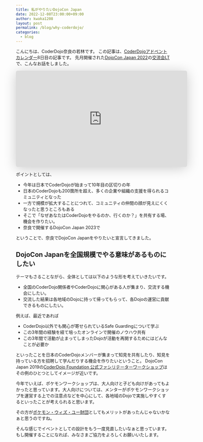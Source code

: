 ```yaml
---
title: 私がやりたいDojoCon Japan
date: 2022-12-08T23:00:00+09:00
author: kwaka1208
layout: post
permalink: /blog/why-coderdojo/
categories:
  - blog
---
```

こんにちは、CoderDojo奈良の若林です。
この記事は、[CoderDojoアドベントカレンダー](https://adventar.org/calendars/7381)8日目の記事です。
先月開催された[DojoCon Japan 2022](https://dojocon2022.coderdojo.jp/)の[交流会LT](https://dojocon2022.coderdojo.jp/info/lt/)で、こんなお話をしました。

<iframe class="speakerdeck-iframe" frameborder="0" src="https://speakerdeck.com/player/c2dce2cde8ad4825916d975fdcf74441" title="Why CoderDojo? @ DojoCon Japan 2022交流会LT" allowfullscreen="true" mozallowfullscreen="true" webkitallowfullscreen="true" style="border: 0px; background: padding-box padding-box rgba(0, 0, 0, 0.1); margin: 0px; padding: 0px; border-radius: 6px; box-shadow: rgba(0, 0, 0, 0.2) 0px 5px 40px; width: 560px; height: 315px;" data-ratio="1.7777777777777777"></iframe>

ポイントとしては、

- 今年は日本でCoderDojoが始まって10年目の区切りの年
- 日本のCoderDojoも200箇所を超え、多くの企業や組織の支援を得られるコミュニティとなった
- 一方で規模が拡大することにつれて、コミュニティの仲間の顔が見えにくくなったと思うところもある
- そこで「なぜあなたはCoderDojoをやるのか、行くのか？」を共有する場、機会を作りたい。
- 奈良で開催するDojoCon Japan 2023で

ということで、奈良でDojoCon Japanをやりたいと宣言してきました。

## DojoCon Japanを全国規模でやる意味があるものにしたい
テーマもさることながら、全体としては以下のような形を考えていきたいです。

- 全国のCoderDojo関係者やCoderDojoに関心がある人が集まり、交流する機会にしたい。
- 交流した結果は各地域のDojoに持って帰ってもらって、各Dojoの運営に貢献できるものにしたい。

例えば、最近であれば

- CoderDojo以外でも関心が寄せられているSafe Guardingについて学ぶ
- この3年間の経験を経て培ったオンラインで開催のノウハウ共有
- この3年間で活動が止まってしまったDojoが活動を再開するためにはどんなことが必要か

といったことを日本のCoderDojoメンバーが集まって知見を共有したり、知見を持っている方を招聘して学んだりする機会を作りたいということ。
DojoCon Japan 2019の[CoderDojo Foundation 公式ファシリテーターワークショップ](https://dojocon2019.coderdojo.jp/workshop/1/)はその例のひとつとしてイメージが近いです。

今年でいえば、ポケモンワークショップは、大人向けと子ども向けがあってもよかったと思っています。大人向けについては、メンターがポケモンワークショップを運営する上での注意点などを中心にして、各地域のDojoで実施しやすくするといったことが考えられると思います。

その方が[ポケモン・ウィズ・ユー財団](https://www.pokemon-foundation.or.jp/)としてもメリットがあったんじゃないかなぁと思うのですね。

そんな感じでイベントとしての設計をもう一度見直したいなぁと思っています。もし開催することになれば、みなさまご協力をよろしくお願いいたします。